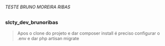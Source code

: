 ###### TESTE BRUNO MOREIRA RIBAS 
### slcty_dev_brunoribas

> Apos o clone do projeto e dar composer install é preciso configurar o .env e dar php artisan migrate
